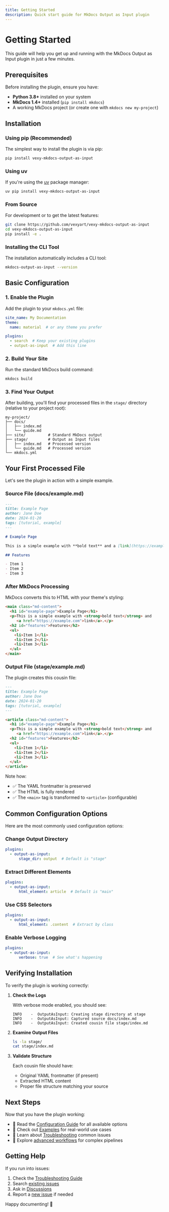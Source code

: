 ```yaml
---
title: Getting Started
description: Quick start guide for MkDocs Output as Input plugin
---
```


# Getting Started

This guide will help you get up and running with the MkDocs Output as Input plugin in just a few minutes.

## Prerequisites

Before installing the plugin, ensure you have:

- **Python 3.8+** installed on your system
- **MkDocs 1.4+** installed (`pip install mkdocs`)
- A working MkDocs project (or create one with `mkdocs new my-project`)

## Installation

### Using pip (Recommended)

The simplest way to install the plugin is via pip:

```bash
pip install vexy-mkdocs-output-as-input
```

### Using uv

If you're using the [uv](https://github.com/astral-sh/uv) package manager:

```bash
uv pip install vexy-mkdocs-output-as-input
```

### From Source

For development or to get the latest features:

```bash
git clone https://github.com/vexyart/vexy-mkdocs-output-as-input
cd vexy-mkdocs-output-as-input
pip install -e .
```

### Installing the CLI Tool

The installation automatically includes a CLI tool:

```bash
mkdocs-output-as-input --version
```

## Basic Configuration

### 1. Enable the Plugin

Add the plugin to your `mkdocs.yml` file:

```yaml
site_name: My Documentation
theme:
  name: material  # or any theme you prefer

plugins:
  - search  # Keep your existing plugins
  - output-as-input  # Add this line
```

### 2. Build Your Site

Run the standard MkDocs build command:

```bash
mkdocs build
```

### 3. Find Your Output

After building, you'll find your processed files in the `stage/` directory (relative to your project root):

```
my-project/
├── docs/
│   ├── index.md
│   └── guide.md
├── site/          # Standard MkDocs output
├── stage/         # Output as Input files
│   ├── index.md   # Processed version
│   └── guide.md   # Processed version
└── mkdocs.yml
```

## Your First Processed File

Let's see the plugin in action with a simple example.

### Source File (docs/example.md)

```markdown
---
title: Example Page
author: Jane Doe
date: 2024-01-20
tags: [tutorial, example]
---

# Example Page

This is a simple example with **bold text** and a [link](https://example.com).

## Features

- Item 1
- Item 2
- Item 3
```

### After MkDocs Processing

MkDocs converts this to HTML with your theme's styling:

```html
<main class="md-content">
  <h1 id="example-page">Example Page</h1>
  <p>This is a simple example with <strong>bold text</strong> and 
     <a href="https://example.com">link</a>.</p>
  <h2 id="features">Features</h2>
  <ul>
    <li>Item 1</li>
    <li>Item 2</li>
    <li>Item 3</li>
  </ul>
</main>
```

### Output File (stage/example.md)

The plugin creates this cousin file:

```markdown
---
title: Example Page
author: Jane Doe
date: 2024-01-20
tags: [tutorial, example]
---

<article class="md-content">
  <h1 id="example-page">Example Page</h1>
  <p>This is a simple example with <strong>bold text</strong> and 
     <a href="https://example.com">link</a>.</p>
  <h2 id="features">Features</h2>
  <ul>
    <li>Item 1</li>
    <li>Item 2</li>
    <li>Item 3</li>
  </ul>
</article>
```

Note how:
- ✅ The YAML frontmatter is preserved
- ✅ The HTML is fully rendered
- ✅ The `<main>` tag is transformed to `<article>` (configurable)

## Common Configuration Options

Here are the most commonly used configuration options:

### Change Output Directory

```yaml
plugins:
  - output-as-input:
      stage_dir: output  # Default is "stage"
```

### Extract Different Elements

```yaml
plugins:
  - output-as-input:
      html_element: article  # Default is "main"
```

### Use CSS Selectors

```yaml
plugins:
  - output-as-input:
      html_element: .content  # Extract by class
```

### Enable Verbose Logging

```yaml
plugins:
  - output-as-input:
      verbose: true  # See what's happening
```

## Verifying Installation

To verify the plugin is working correctly:

1. **Check the Logs**

   With verbose mode enabled, you should see:
   ```
   INFO    -  OutputAsInput: Creating stage directory at stage
   INFO    -  OutputAsInput: Captured source docs/index.md
   INFO    -  OutputAsInput: Created cousin file stage/index.md
   ```

2. **Examine Output Files**

   ```bash
   ls -la stage/
   cat stage/index.md
   ```

3. **Validate Structure**

   Each cousin file should have:
   - Original YAML frontmatter (if present)
   - Extracted HTML content
   - Proper file structure matching your source

## Next Steps

Now that you have the plugin working:

- 📖 Read the [Configuration Guide](configuration.md) for all available options
- 🎯 Check out [Examples](examples.md) for real-world use cases
- 🔧 Learn about [Troubleshooting](troubleshooting.md) common issues
- 🚀 Explore [advanced workflows](examples.md#advanced-workflows) for complex pipelines

## Getting Help

If you run into issues:

1. Check the [Troubleshooting Guide](troubleshooting.md)
2. Search [existing issues](https://github.com/vexyart/vexy-mkdocs-output-as-input/issues)
3. Ask in [Discussions](https://github.com/vexyart/vexy-mkdocs-output-as-input/discussions)
4. Report a [new issue](https://github.com/vexyart/vexy-mkdocs-output-as-input/issues/new) if needed

Happy documenting! 🎉